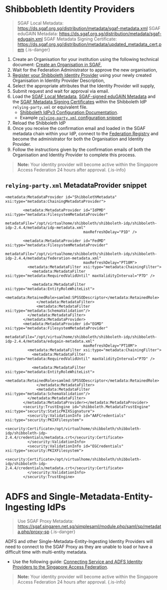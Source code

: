 <!-- TITLE: Connect An Identity Provider To The SGAF -->
<!-- SUBTITLE: A quick summary of Connect An Identity Provider To The Sgaf -->

# Shibbobleth Identity Providers

> SGAF Local Metadata: https://ds.sgaf.org.sg/distribution/metadata/sgaf-metadata.xml
> SGAF eduGAIN Metadata: https://ds.sgaf.org.sg/distribution/metadata/sgaf-edugain.xml
> SGAF Metadata Signing Certificate: https://ds.sgaf.org.sg/distribution/metadata/updated_metadata_cert.pem
{.is-danger}

1. Create an Organisation for your institution using the following technical document: [Create an Organisation in SGAF](https://www.singaren.net.sg/document/Creating%20an%20Organisation%20within%20SGAF.pdf),
2. Wait for the Federation Administrator to approve the new organisation,
3. [Register your Shibboleth Identity Provider](https://manager.sgaf.org.sg/federationregistry/registration/idp) using your newly created Organisation in Identity Provider Description,
4. Select the appropriate attributes that the Identity Provider will supply,
5. Submit request and wait for approval via email.
6. Load the [SGAF Local Metadata](https://ds.sgaf.org.sg/distribution/metadata/sgaf-metadata.xml), [SGAF-signed eduGAIN Metadata](https://ds.sgaf.org.sg/distribution/metadata/sgaf-edugain.xml) and the [SGAF Metadata Signing Certificates](https://ds.sgaf.org.sg/distribution/metadata/updated_metadata_cert.pem) within the Shibboleth IdP `relying-party.xml` or equivalent file.
	* [Shibboleth IdPv3 Configuration Documentation](https://wiki.shibboleth.net/confluence/display/IDP30/Configuration).
	* Example [`relying-party.xml` configuration snippet](#relying-party-xml-metadata-provider-snippet)
7. Reload the Shibboleth IdP
8. Once you receive the confirmation email and loaded in the SGAF metadata chain within your IdP, connect to the [Federation Registry](https://manager.sgaf.org.sg/federationregistry/) and become the administrator for both the Organisation and Identity Provider.
9. Follow the instructions given by the confirmation emails of both the Organisation and Identity Provider to complete this process.

> **Note:** Your identity provider will become active within the Singapore Access Federation 24 hours after approval.
{.is-info}

## `relying-party.xml` MetadataProvider snippet
```
<metadata:MetadataProvider id="ShibbolethMetadata" xsi:type="metadata:ChainingMetadataProvider">

        <metadata:MetadataProvider id="IdPMD" xsi:type="metadata:FilesystemMetadataProvider"
                                   metadataFile="/opt/virtualhome/shibboleth/shibboleth-idp/shibboleth-idp-2.4.4/metadata/idp-metadata.xml"
                                   maxRefreshDelay="P1D" />

        <metadata:MetadataProvider id="FedMD" xsi:type="metadata:FilesystemMetadataProvider"
                                   metadataFile="/opt/virtualhome/shibboleth/shibboleth-idp/shibboleth-idp-2.4.4/metadata/federation-metadata.xml"
                                   maxRefreshDelay="PT10M">
          <metadata:MetadataFilter xsi:type="metadata:ChainingFilter">
            <metadata:MetadataFilter  xsi:type="metadata:RequiredValidUntil" maxValidityInterval="P7D" />

            <metadata:MetadataFilter xsi:type="metadata:EntityRoleWhiteList">
                <metadata:RetainedRole>samlmd:SPSSODescriptor</metadata:RetainedRole>
              </metadata:MetadataFilter>
              <metadata:MetadataFilter xsi:type="metadata:SchemaValidation"/>
          </metadata:MetadataFilter>
        </metadata:MetadataProvider>
        <metadata:MetadataProvider id="EGMD" xsi:type="metadata:FilesystemMetadataProvider"
                                   metadataFile="/opt/virtualhome/shibboleth/shibboleth-idp/shibboleth-idp-2.4.4/metadata/edugain-metadata.xml"
                                   maxRefreshDelay="PT10M">
          <metadata:MetadataFilter xsi:type="metadata:ChainingFilter">
            <metadata:MetadataFilter  xsi:type="metadata:RequiredValidUntil" maxValidityInterval="P7D" />

            <metadata:MetadataFilter xsi:type="metadata:EntityRoleWhiteList">
                <metadata:RetainedRole>samlmd:SPSSODescriptor</metadata:RetainedRole>
              </metadata:MetadataFilter>
              <metadata:MetadataFilter xsi:type="metadata:SchemaValidation"/>
          </metadata:MetadataFilter>
        </metadata:MetadataProvider></metadata:MetadataProvider>
        <security:TrustEngine id="shibboleth.MetadataTrustEngine" xsi:type="security:StaticPKIXSignature">
          <security:ValidationInfo id="AAFCredentials" xsi:type="security:PKIXFilesystem">
            <security:Certificate>/opt/virtualhome/shibboleth/shibboleth-idp/shibboleth-idp-2.4.4/credentials/metadata.crt</security:Certificate>
          </security:ValidationInfo>
          <security:ValidationInfo id="EGCredentials" xsi:type="security:PKIXFilesystem">
            <security:Certificate>/opt/virtualhome/shibboleth/shibboleth-idp/shibboleth-idp-2.4.4/credentials/metadata.crt</security:Certificate>
          </security:ValidationInfo>
        </security:TrustEngine>
```

# ADFS and Single-Metadata-Entity-Ingesting IdPs
> Use SGAF Proxy Metadata: https://sgaf.singaren.net.sg/simplesaml/module.php/saml/sp/metadata.php/proxy-sp
{.is-danger}

ADFS and other Single-Metadata-Entity-Ingesting Identity Providers will need to connect to the SGAF Proxy as they are unable to load or have a difficult time with multi-entity metadata.
* Use the following guide: [Connecting Service and ADFS Identity Providers to the Singapore Access Federation](https://www.singaren.net.sg/document/Connecting%20Service%20and%20ADFS%20Identity%20Providers%20to%20the%20SingAREN%20Access%20Federation.pdf).

> **Note:** Your identity provider will become active within the Singapore Access Federation 24 hours after approval.
{.is-info}


